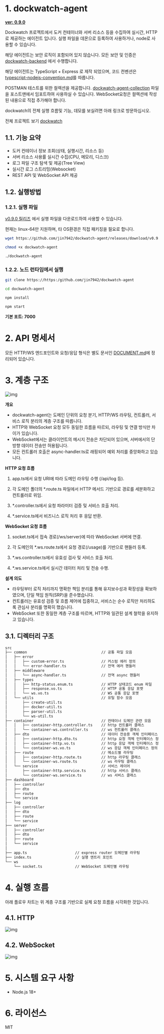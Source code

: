 # 1. dockwatch-agent

**[ver: 0.9.0](https://github.com/jin7942/dockwatch-agent/releases/tag/v0.9.0)**

Dockwatch 프로젝트에서 도커 컨테이너와 서버 리소스 등을 수집하여 실시간, HTTP 로 제공하는 에이전트 입니다. 실행 파일을 데몬으로 등록하여 사용하거나, node로 사용할 수 있습니다.

해당 에이전트는 보안 로직이 포함되어 있지 않습니다. 모든 보안 및 인증은 [dockwatch-backend](https://github.com/jin7942/dockwatch/backend) 에서 수행합니다.

해당 에이전트는 TypeScript + Express 로 제작 되었으며, 코드 컨벤션은 [typescript-nodejs-convention.md](https://github.com/jin7942/dev-guide/blob/main/typescript-nodejs-convention.md)를 따릅니다.

POSTMAN 테스트를 위한 컬렉션을 제공합니다. [dockwatch-agent-collection](./dockwatch-agent.postman_collection.json) 파일을 포스트맨에서 임포트하여 사용하실 수 있습니다. WebSocket요청은 컬렉션에 작성된 내용으로 직접 추가해야 합니다.

dockwatch의 전체 실행 흐름및 기능, 데모를 보실려면 아래 링크로 방문하십시오.

전체 프로젝트 보기 [dockwatch](https://github.com/jin7942/dockwatch)

## 1.1. 기능 요약

-   도커 컨테이너 정보 조회(상태, 실행시간, 리소스 등)
-   서버 리소스 사용률 실시간 수집(CPU, 메모리, 디스크)
-   로그 파일 구조 탐색 및 제공(Tree View)
-   실시간 로그 스트리밍(Websocket)
-   REST API 및 WebSocket API 제공

## 1.2. 실행방법

### 1.2.1. 실행 파일

[v0.9.0 릴리즈](https://github.com/jin7942/dockwatch-agent/releases/tag/v0.9.0) 에서 실행 파일을 다운로드하여 사용할 수 있습니다.

현재는 linux-64만 지원하며, 타 OS환경은 직접 패키징을 필요로 합니다.

```bash
wget https://github.com/jin7942/dockwatch-agent/releases/download/v0.9.0/dockwatch-agent
```

```bash
chmod +x dockwatch-agent
```

```bash
./dockwatch-agent
```

### 1.2.2. 노드 런타임에서 실행

```bash
git clone https://https:/github.com/jin7942/dockwatch-agent
```

```bash
cd dockwatch-agent
```

```bash
npm install
```

```bash
npm start
```

**기본 포트: 7000**

# 2. API 명세서

모든 HTTP/WS 엔드포인트와 요청/응답 형식은 별도 문서인 [DOCUMENT.md](./DOCUMENT.md)에 정리되어 있습니다.

# 3. 계층 구조

![img](./img/docwatch_agent_layer.jpg)

**개요**

-   dockwatch-agent는 도메인 단위의 요청 분기, HTTP/WS 라우팅, 컨트롤러, 서비스 로직 분리의 계층 구조를 따릅니다.
-   HTTP와 WebSocket 요청 모두 동일한 흐름을 따르되, 라우팅 및 연결 방식만 차이가 있습니다.
-   WebSocket에서는 클라이언트의 메시지 전송은 차단되어 있으며, 서버에서의 단방향 데이터 전송만 허용됩니다.
-   모든 컨트롤러 호출은 async-handler.ts로 래핑되어 예외 처리를 중앙화하고 있습니다.

**HTTP 요청 흐름**

1. app.ts에서 요청 URI에 따라 도메인 라우팅 수행 (/api/log 등).

2. 각 도메인 폴더의 \*.route.ts 파일에서 HTTP 메서드 기반으로 경로를 세분화하고 컨트롤러로 위임.

3. \*.controller.ts에서 요청 파라미터 검증 및 서비스 호출 처리.

4. \*.service.ts에서 비즈니스 로직 처리 후 응답 반환.

**WebSocket 요청 흐름**

1. socket.ts에서 접속 경로(/ws/server)에 따라 WebSocket 서버에 연결.

2. 각 도메인의 \*.ws.route.ts에서 요청 경로(/usage)를 기반으로 핸들러 등록.

3. \*.ws.controller.ts에서 유효성 검사 및 서비스 호출 처리.

4. \*.ws.service.ts에서 실시간 데이터 처리 및 전송 수행.

**설계 의도**

-   라우팅부터 로직 처리까지 명확한 책임 분리를 통해 유지보수성과 확장성을 확보하였으며, 단일 책임 원칙(SRP)을 준수했습니다.
-   컨트롤러는 유효성 검증 및 흐름 제어에 집중하고, 서비스는 순수 로직만 처리하도록 관심사 분리를 명확히 했습니다.
-   WebSocket 또한 동일한 계층 구조를 따르며, HTTP와 일관된 설계 철학을 유지하고 있습니다.

## 3.1. 디렉터리 구조

```bash
src
├── common                                  // 공통 파일 모음
│   ├── error
│   │   ├── custom-error.ts                 // 커스텀 에러 정의
│   │   └── error-handler.ts                // 전역 에러 핸들러
│   ├── middleware
│   │   └── async-handler.ts                // 전역 async 핸들러
│   ├── types
│   │   ├── http-status.enum.ts             // HTTP 상태코드 enum 파일
│   │   ├── response.vo.ts                  // HTTP 공통 응답 포멧
│   │   └── ws.vo.ts                        // WS 공통 응답 포멧
│   └── utils                               // 유틸 함수 모음
│       ├── create-util.ts
│       ├── docker-util.ts
│       ├── parser-util.ts
│       └── ws-util.ts
├── container                               // 컨테이너 도메인 관련 모음
│   │   ├── container-http.controller.ts    // http 컨트롤러 클래스
│   │   └── container-ws.controller.ts      // ws 컨트롤러 클래스
│   ├── dto                                 // 데이터 전송용 객체 인터페이스 모음
│   │   ├── container-http.dto.ts           // http 요청 객체 인터페이스 정의
│   │   ├── container-http.vo.ts            // http 응답 객체 인터페이스 정의
│   │   └── container-ws.vo.ts              // ws 응답 객체 인터페이스 정의
│   ├── route                               // 메소드별 라우팅
│   │   ├── container-http.route.ts         // http 라우팅 클래스
│   │   └── container-ws.route.ts           // ws 라우팅 클래스
│   └── service                             // 서비스 레이어
│       ├── container-http.service.ts       // http 서비스 클래스
│       └── container-ws.service.ts         // ws 서비스 클래스
├── dashboard
│   ├── controller
│   ├── dto
│   ├── route
│   └── service
├── log
│   ├── controller
│   ├── dto
│   ├── route
│   └── service
├── server
│   ├── controller
│   ├── dto
│   ├── route
│   └── service
│
├── app.ts                      // express router 도메인별 라우팅
├── index.ts                    // 실행 엔트리 포인트
└── ws
    └── socket.ts               // WebSocket 도메인별 라우팅
```

# 4. 실행 흐름

아래 플로우 차트는 위 계층 구조를 기반으로 실제 요청 흐름을 시각화한 것입니다.

## 4.1. HTTP

![img](./img/dockwatch_agent_flow.jpg)

## 4.2. WebSocket

![img](./img/dockwatch_agent_ws_flow.jpg)

# 5. 시스템 요구 사항

-   Node.js 18+

# 6. 라이선스

MIT
